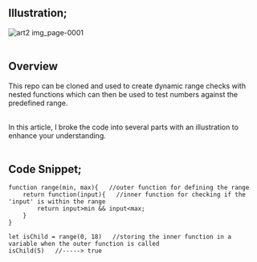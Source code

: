 ## Illustration;

![art2 img_page-0001](https://github.com/user-attachments/assets/c58ede21-84bf-4802-b7e8-2d175835e713)
<br>
<br>

## Overview 
This repo can be cloned and used to create dynamic range checks with nested functions which can then be used to test numbers against the predefined range.
<br>
<br>

In this article, I broke the code into several parts with an illustration to enhance your understanding. 
<br>
<br>

## Code Snippet;
```
function range(min, max){   //outer function for defining the range
    return function(input){   //inner function for checking if the 'input' is within the range 
        return input>min && input<max;
    }
}

let isChild = range(0, 18)   //storing the inner function in a variable when the outer function is called
isChild(5)   //-----> true
```
<br>
